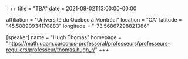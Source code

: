 +++
title = "TBA"
date = 2021-09-02T13:00:00-00:00

affiliation = "Université du Québec à Montréal"
location = "CA"
latitude = "45.50890934170883"
longitude = "-73.56867298821386"

[speaker]
  name = "Hugh Thomas"
  homepage = "https://math.uqam.ca/corps-professoral/professeurs/professeurs-reguliers/professeur/thomas.hugh_r/"
+++
